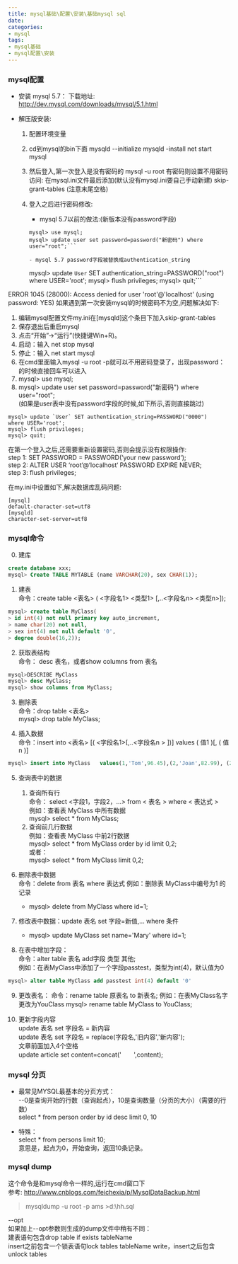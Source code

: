 ```yaml
---
title: mysql基础\配置\安装\基础mysql sql
date:
categories:
- mysql
tags:
- mysql基础
- mysql配置\安装
---
```



### mysql配置
- 安装 mysql 5.7：
	下载地址: http://dev.mysql.com/downloads/mysql/5.1.html
	
- 解压版安装:	
	1. 配置环境变量
	2. cd到mysql的bin下面
		mysqld --initialize
		mysqld -install
		net start mysql
	3. 然后登入,第一次登入是没有密码的
		 mysql -u root
	  有密码则设置不用密码访问:
		 在mysql.ini文件最后添加(默认没有mysql.ini要自己手动新建)
			skip-grant-tables (注意末尾空格)

	4. 登入之后进行密码修改:  
		- mysql 5.7以前的做法:(新版本没有password字段)
		```
		mysql> use mysql;
		mysql> update user set password=password("新密码") where user="root";```
		
		- mysql 5.7 password字段被替换成authentication_string
		
		```
		mysql> update `User` SET   authentication_string=PASSWORD("root") where USER='root';
		mysql> flush privileges;
		mysql> quit;```


ERROR 1045 (28000): Access denied for user 'root'@'localhost' (using password: YES)
如果遇到第一次安装mysql的时候密码不为空,问题解决如下:
1. 编辑mysql配置文件my.ini在[mysqld]这个条目下加入skip-grant-tables
2. 保存退出后重启mysql
3. 点击“开始”->“运行”(快捷键Win+R)。
4. 启动：输入 net stop mysql
5. 停止：输入 net start mysql
6. 在cmd里面输入mysql -u root -p就可以不用密码登录了，出现password：的时候直接回车可以进入
7. mysql> use mysql;
8. mysql> update user set password=password("新密码") where user="root";  
(如果是user表中没有password字段的时候,如下所示,否则直接跳过)  
```
mysql> update `User` SET authentication_string=PASSWORD("0000")  
where USER='root';  
mysql> flush privileges;  
mysql> quit;  
```

在第一个登入之后,还需要重新设置密码,否则会提示没有权限操作:  
step 1: SET PASSWORD = PASSWORD(‘your new password‘);  
step 2: ALTER USER ‘root‘@‘localhost‘ PASSWORD EXPIRE NEVER;  
step 3: flush privileges;  

在my.ini中设置如下,解决数据库乱码问题:  
```
[mysql]  
default-character-set=utf8  
[mysqld]  
character-set-server=utf8  
```

### mysql命令

0. 建库
```sql
create database xxx;
mysql> Create TABLE MYTABLE (name VARCHAR(20), sex CHAR(1));
```
1. 建表  
命令：create table <表名> ( <字段名1> <类型1> [,..<字段名n> <类型n>]);   
```sql
mysql> create table MyClass(
> id int(4) not null primary key auto_increment,
> name char(20) not null,
> sex int(4) not null default '0',
> degree double(16,2));
```
2. 获取表结构  
命令： desc 表名，或者show columns from 表名  
```sql
mysql>DESCRIBE MyClass
mysql> desc MyClass; 
mysql> show columns from MyClass;
```

3. 删除表  
命令：drop table <表名>  
mysql> drop table MyClass;  

4. 插入数据  
命令：insert into <表名> [( <字段名1>[,..<字段名n > ])] values ( 值1 )[, ( 值n )]  
```sql
mysql> insert into MyClass   values(1,'Tom',96.45),(2,'Joan',82.99), (2,'Wang', 96.59);  
```

5. 查询表中的数据  
	1. 查询所有行  
	命令： select <字段1，字段2，...> from < 表名 > where < 表达式 >    
	例如：查看表 MyClass 中所有数据    
	mysql> select * from MyClass;    
	2. 查询前几行数据   
	例如：查看表 MyClass 中前2行数据  
	mysql> select * from MyClass order by id limit 0,2;   
	或者：   
	mysql> select * from MyClass limit 0,2;  

6. 删除表中数据  
命令：delete from 表名 where 表达式
例如：删除表 MyClass中编号为1 的记录
	- mysql> delete from MyClass where id=1;
7. 修改表中数据：update 表名 set 字段=新值,… where 条件
	- mysql> update MyClass set name='Mary' where id=1;
8. 在表中增加字段：  
命令：alter table 表名 add字段 类型 其他;   
例如：在表MyClass中添加了一个字段passtest，类型为int(4)，默认值为0  
```sql 
mysql> alter table MyClass add passtest int(4) default '0' 
```
9. 更改表名：
命令：rename table 原表名 to 新表名; 
例如：在表MyClass名字更改为YouClass 
mysql> rename table MyClass to YouClass; 

10. 更新字段内容  
update 表名 set 字段名 = 新内容  
update 表名 set 字段名 = replace(字段名,'旧内容','新内容');   
文章前面加入4个空格  
update article set content=concat('　　',content); 

### mysql 分页
+ 最常见MYSQL最基本的分页方式：  
--0是查询开始的行数（查询起点），10是查询数量（分页的大小）（需要的行数）  
select * from person order by id desc limit 0, 10

+ 特殊：  
select * from persons limit 10;  
意思是，起点为0，开始查询，返回10条记录。


### mysql dump 
这个命令是和mysql命令一样的,运行在cmd窗口下  
参考:
	http://www.cnblogs.com/feichexia/p/MysqlDataBackup.html

>mysqldump -u root -p ams >d:\hh.sql

--opt  
	 如果加上--opt参数则生成的dump文件中稍有不同：  
     建表语句包含drop table if exists tableName  
     insert之前包含一个锁表语句lock tables tableName write，insert之后包含unlock tables  
